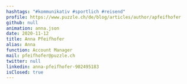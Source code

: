 ```yaml
---
hashtags: "#kommunikativ #sportlich #reisend"
profile: https://www.puzzle.ch/de/blog/articles/author/apfeifhofer
github: null
animation: anna.json
date: 2020-11-12
title: Anna Pfeifhofer
alias: Anna
function: Account Manager
mail: pfeifhofer@puzzle.ch
twitter: null
linkedin: anna-pfeifhofer-902495183
isClosed: true
---
```

